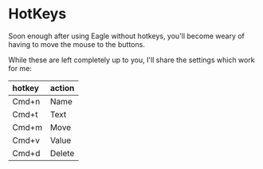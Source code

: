# HotKeys

Soon enough after using Eagle without hotkeys, you'll become weary of having to move the mouse to the
buttons.

While these are left completely up to you, I'll share the settings which work for me:

| hotkey | action |
| :--- | :--- |
| Cmd+n | Name |
| Cmd+t | Text |
| Cmd+m| Move | 
| Cmd+v | Value |
| Cmd+d | Delete |

